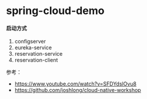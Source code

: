 # spring-cloud-demo

#### 启动方式
1. configserver
2. eureka-service
3. reservation-service
4. reservation-client



参考：
- https://www.youtube.com/watch?v=SFDYdslOvu8
- https://github.com/joshlong/cloud-native-workshop
